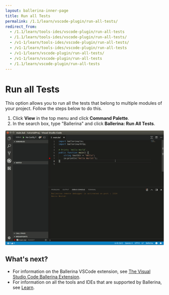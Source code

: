 ```yaml
---
layout: ballerina-inner-page
title: Run all Tests
permalink: /1.1/learn/vscode-plugin/run-all-tests/
redirect_from:
  - /1.1/learn/tools-ides/vscode-plugin/run-all-tests
  - /1.1/learn/tools-ides/vscode-plugin/run-all-tests/
  - /v1-1/learn/tools-ides/vscode-plugin/run-all-tests/
  - /v1-1/learn/tools-ides/vscode-plugin/run-all-tests
  - /v1-1/learn/vscode-plugin/run-all-tests/
  - /v1-1/learn/vscode-plugin/run-all-tests
  - /1.1/learn/vscode-plugin/run-all-tests
---
```


# Run all Tests

This option allows you to run all the tests that belong to multiple modules of your project. Follow the steps below to do this.

1. Click **View** in the top menu and click **Command Palette**.
2. In the search box, type "Ballerina" and click **Ballerina: Run All Tests**.

![Run all tests](/1.1/learn/images/run-all-tests.gif)

## What's next?

- For information on the Ballerina VSCode extension, see [The Visual Studio Code Ballerina Extension](/1.1/learn/vscode-plugin/vscode-plugin).
- For information on all the tools and IDEs that are supported by Ballerina, see [Learn](/1.1/learn/).
